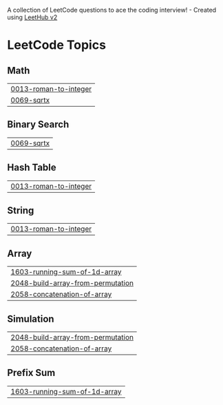 A collection of LeetCode questions to ace the coding interview! - Created using [LeetHub v2](https://github.com/arunbhardwaj/LeetHub-2.0)
<!---LeetCode Topics Start-->
# LeetCode Topics
## Math
|  |
| ------- |
| [0013-roman-to-integer](https://github.com/himanshuT7-dev/Leetcode-Solutions/tree/master/0013-roman-to-integer) |
| [0069-sqrtx](https://github.com/himanshuT7-dev/Leetcode-Solutions/tree/master/0069-sqrtx) |
## Binary Search
|  |
| ------- |
| [0069-sqrtx](https://github.com/himanshuT7-dev/Leetcode-Solutions/tree/master/0069-sqrtx) |
## Hash Table
|  |
| ------- |
| [0013-roman-to-integer](https://github.com/himanshuT7-dev/Leetcode-Solutions/tree/master/0013-roman-to-integer) |
## String
|  |
| ------- |
| [0013-roman-to-integer](https://github.com/himanshuT7-dev/Leetcode-Solutions/tree/master/0013-roman-to-integer) |
## Array
|  |
| ------- |
| [1603-running-sum-of-1d-array](https://github.com/himanshuT7-dev/Leetcode-Solutions/tree/master/1603-running-sum-of-1d-array) |
| [2048-build-array-from-permutation](https://github.com/himanshuT7-dev/Leetcode-Solutions/tree/master/2048-build-array-from-permutation) |
| [2058-concatenation-of-array](https://github.com/himanshuT7-dev/Leetcode-Solutions/tree/master/2058-concatenation-of-array) |
## Simulation
|  |
| ------- |
| [2048-build-array-from-permutation](https://github.com/himanshuT7-dev/Leetcode-Solutions/tree/master/2048-build-array-from-permutation) |
| [2058-concatenation-of-array](https://github.com/himanshuT7-dev/Leetcode-Solutions/tree/master/2058-concatenation-of-array) |
## Prefix Sum
|  |
| ------- |
| [1603-running-sum-of-1d-array](https://github.com/himanshuT7-dev/Leetcode-Solutions/tree/master/1603-running-sum-of-1d-array) |
<!---LeetCode Topics End-->